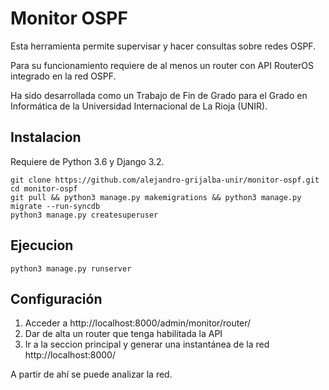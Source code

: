 # Monitor OSPF

Esta herramienta permite supervisar y hacer consultas sobre redes OSPF.

Para su funcionamiento requiere de al menos un router con API RouterOS integrado en la red OSPF.

Ha sido desarrollada como un Trabajo de Fin de Grado para el Grado en Informática de la Universidad Internacional de La Rioja (UNIR).


## Instalacion

Requiere de Python 3.6 y Django 3.2.

```
git clone https://github.com/alejandro-grijalba-unir/monitor-ospf.git
cd monitor-ospf
git pull && python3 manage.py makemigrations && python3 manage.py migrate --run-syncdb
python3 manage.py createsuperuser
```

## Ejecucion

`python3 manage.py runserver`

## Configuración

1. Acceder a http://localhost:8000/admin/monitor/router/
2. Dar de alta un router que tenga habilitada la API
3. Ir a la seccion principal y generar una instantánea de la red http://localhost:8000/

A partir de ahí se puede analizar la red.
